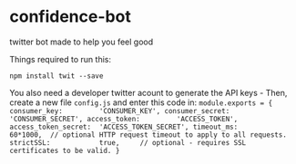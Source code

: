 # confidence-bot
twitter bot made to help you feel good

Things required to run this:

`npm install twit --save`

You also need a developer twitter acount to generate the API keys - 
Then, create a new file `config.js` and enter this code in:
`
module.exports = {
	consumer_key:         'CONSUMER_KEY',
 	consumer_secret:      'CONSUMER_SECRET',
  access_token:         'ACCESS_TOKEN',
  access_token_secret:  'ACCESS_TOKEN_SECRET',
  timeout_ms:           60*1000,  // optional HTTP request timeout to apply to all requests.
  strictSSL:            true,     // optional - requires SSL certificates to be valid.
}
`
